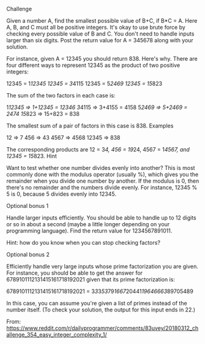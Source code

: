 Challenge

Given a number A, find the smallest possible value of B+C, if B*C = A. Here A, B, and C must all be positive integers. It's okay to use brute force by checking every possible value of B and C. You don't need to handle inputs larger than six digits. Post the return value for A = 345678 along with your solution.

For instance, given A = 12345 you should return 838. Here's why. There are four different ways to represent 12345 as the product of two positive integers:

12345 = 1*12345
12345 = 3*4115
12345 = 5*2469
12345 = 15*823

The sum of the two factors in each case is:

1*12345 => 1+12345 = 12346
3*4115 => 3+4155 = 4158
5*2469 => 5+2469 = 2474
15*823 => 15+823 = 838

The smallest sum of a pair of factors in this case is 838.
Examples

12 => 7
456 => 43
4567 => 4568
12345 => 838

The corresponding products are 12 = 3*4, 456 = 19*24, 4567 = 1*4567, and 12345 = 15*823.
Hint

Want to test whether one number divides evenly into another? This is most commonly done with the modulus operator (usually %), which gives you the remainder when you divide one number by another. If the modulus is 0, then there's no remainder and the numbers divide evenly. For instance, 12345 % 5 is 0, because 5 divides evenly into 12345.


Optional bonus 1

Handle larger inputs efficiently. You should be able to handle up to 12 digits or so in about a second (maybe a little longer depending on your programming language). Find the return value for 1234567891011.

Hint: how do you know when you can stop checking factors?


Optional bonus 2

Efficiently handle very large inputs whose prime factorization you are given. For instance, you should be able to get the answer for 6789101112131415161718192021 given that its prime factorization is:

6789101112131415161718192021 = 3*3*3*53*79*1667*20441*19646663*89705489

In this case, you can assume you're given a list of primes instead of the number itself. (To check your solution, the output for this input ends in 22.)


From: https://www.reddit.com/r/dailyprogrammer/comments/83uvey/20180312_challenge_354_easy_integer_complexity_1/
